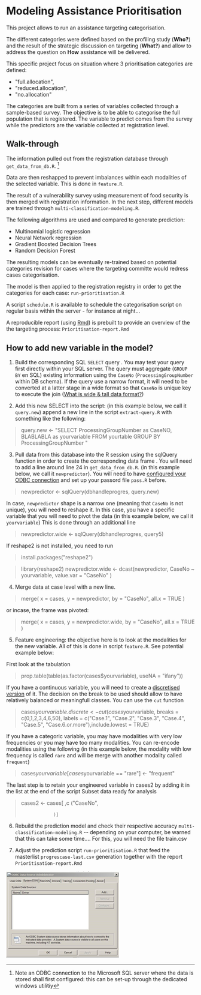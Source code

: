 # Modeling Assistance Prioritisation

This project allows to run an assistance targeting categorisation.

The different categories were defined based on the profiling study (**Who?**) and the result of the strategic discussion on targeting (**What?**) and allow to address the question on **How** assistance will be delivered.

This specific project focus on situation where 3 prioritisation categories are defined: 
 * "full.allocation",
 * "reduced.allocation",
 * "no.allocation"

The categories are built from a series of variables collected through a sample-based survey. The objective is to be able to categorise the full population that is registered. The variable to predict comes from the survey while the predictors are the variable collected at registration level.

## Walk-through

The information pulled out from the registration database through `get_data_from_db.R`. [^1]

Data are then reshapped to prevent imbalances within each modalities of the selected variable. This is done in `feature.R`.

The result of a vulnerability survey using measurement of food security is then merged with registration information. In the next step, different models are trained through  `multi-classification-modeling.R`.

The following algorithms are used and compared to generate prediction: 

 * Multinomial logistic regression 
 * Neural Network regression 
 * Gradient Boosted Decision Trees
 * Random Decision Forest
 
The resulting models can be eventually re-trained based on potential categories revision for cases where the targeting committe  would redress cases categorisation.

The model is then applied to the registration registry in order to get the categories for each case: `run-prioritisation.R`

A script `schedule.R` is available to schedule the categorisation script on regular basis within the server - for instance at night...

A reproducible report (using [Rmd](https://www.rstudio.com/wp-content/uploads/2016/03/rmarkdown-cheatsheet-2.0.pdf)) is prebuilt to provide an overview of the the targeting process: `Prioritisation-report.Rmd`

## How to add new variable in the model? 

1. Build the corresponding SQL `SELECT` query . You may test your query first directly within your SQL server. The query must aggregate (`GROUP BY` en SQL) existing information using the `CaseNo` (`ProcessingGroupNumber` within DB schema). If the query use a narrow format, it will need to be converted at a latter stage in a wide format so that `CaseNo` is unique key to execute the join ([What is wide & tall data format?](https://en.wikipedia.org/wiki/Wide_and_narrow_data))

2. Add this new SELECT into the script:  (in this example below, we call it `query.new`) append a new line in the script `extract-query.R`  with something like the following:

> query.new <- "SELECT ProcessingGroupNumber as CaseNO,
>                      BLABLABLA as yourvariable 
>               FROM yourtable 
>               GROUP BY ProcessingGroupNumber "

3. Pull data from this database into the R session using the sqlQuery function in order to create the corresponding data frame . You will need to add a line around line 24 in `get_data_from_db.R`. (in this example below, we call it `newpredictor`). You will need to have [configured your ODBC connection](https://www.techwalla.com/articles/how-to-create-and-setup-an-odbc-database-connection) and set up your passord file `pass.R` before. 

> newpredictor <- sqlQuery(dbhandleprogres, query.new)

In case, `newpredictor` shape is a narrow one (meaning that `CaseNo`  is not unique), you will need to reshape it. In this case, you have a specific variable that you will need to pivot the data (in this example below, we call it `yourvariable`) This is done through an additional line

> newpredictor.wide <- sqlQuery(dbhandleprogres, query5)

If reshape2 is not installed, you need to run
> install.packages("reshape2")

> library(reshape2)
> newpredictor.wide <- dcast(newpredictor, CaseNo ~  yourvariable, value.var = "CaseNo" )


4. Merge data at case level with a new line. 

> merge( x = cases, y = newpredictor, by = "CaseNo", all.x = TRUE )

or incase, the frame was pivoted: 
> merge( x = cases, y = newpredictor.wide, by = "CaseNo", all.x = TRUE )

5. Feature engineering: the objective here is to look at the modalities for the new variable. All of this is done in script  `feature.R`. See potential example below:
 
 First look at the tabulation

> prop.table(table(as.factor(cases$yourvariable), useNA = "ifany"))

  If you have a continuous variable, you will need to create a [discretised version](https://en.wikipedia.org/wiki/Discretization) of it. The decision on the break to be used should allow to have relatively balanced or meaningfull classes. You can use the `cut` function
  
> cases$yourvariable.discrete <- cut(cases$yourvariable,
>                                   breaks = c(0,1,2,3,4,6,50),
>                                   labels = c("Case.1", "Case.2", "Case.3", "Case.4",
                                      "Case.5", "Case.6.or.more"),include.lowest = TRUE)  

 If you have a categoric variable, you may have modalities with very low frequencies or you may have too many modalities. You can re-encode modalities using the following (in this example below, the modality with low frequency is called `rare` and will be merge with another modality called `frequent`) 
 
>  cases$yourvariable[cases$yourvariable == "rare"] <- "frequent"

The last step is to retain your engineered variable in cases2 by adding it in the list at the end of the script
Subset data ready for analysis

> cases2 <- cases[ ,c ("CaseNo",
>
>                 )]

6. Rebuild the prediction model and check their respective accuracy `multi-classification-modeling.R` -- depending on your computer, be warned that this can take some time.... For this, you will need the file train.csv

7. Adjust the prediction script `run-prioritisation.R` that feed the masterlist `progrescase-last.csv` generation together with the report `Prioritisation-report.Rmd`



[^1]: Note an ODBC connection to the Microsoft SQL server where the data is stored shall first configured: this can be set-up through the dedicated windows utilitiy

![](odbc.jpg)

